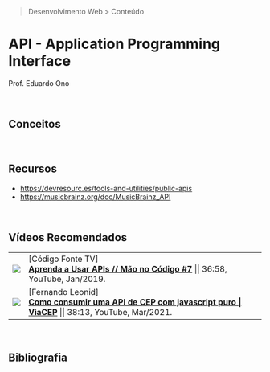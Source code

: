 > Desenvolvimento Web > Conteúdo

# API - Application Programming Interface

Prof. Eduardo Ono

<br>

## Conceitos

<br>

## Recursos

* https://devresourc.es/tools-and-utilities/public-apis
* https://musicbrainz.org/doc/MusicBrainz_API

<br>

## Vídeos Recomendados

|||
| :-: | :-- |
| [![](https://img.youtube.com/vi/lc0VOosnlAc/default.jpg)](https://www.youtube.com/watch?v=lc0VOosnlAc "Aprenda a Usar APIs // Mão no Código #7") | [Código Fonte TV] <br> [__Aprenda a Usar APIs // Mão no Código #7__](https://www.youtube.com/watch?v=lc0VOosnlAc) \|\| 36:58, YouTube, Jan/2019.
| [![](https://img.youtube.com/vi/imk6Y0viabg/default.jpg)](https://www.youtube.com/watch?v=imk6Y0viabg "Como consumir uma API de CEP com javascript puro \| ViaCEP") | [Fernando Leonid] <br> [__Como consumir uma API de CEP com javascript puro \| ViaCEP__](https://www.youtube.com/watch?v=imk6Y0viabg) \|\| 38:13, YouTube, Mar/2021.

<br>

## Bibliografia

<br>
